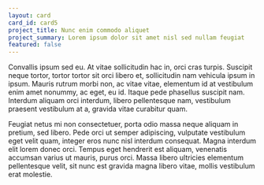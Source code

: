 ```yaml
---
layout: card
card_id: card5
project_title: Nunc enim commodo aliquet
project_summary: Lorem ipsum dolor sit amet nisl sed nullam feugiat
featured: false
---
```

Convallis ipsum sed eu. At vitae sollicitudin hac in, orci cras turpis. Suscipit neque tortor, tortor tortor sit orci libero et, sollicitudin nam vehicula ipsum in ipsum. Mauris rutrum morbi non, ac vitae vitae, elementum id at vestibulum enim amet nonummy, ac eget, eu id. Itaque pede phasellus suscipit nam. Interdum aliquam orci interdum, libero pellentesque nam, vestibulum praesent vestibulum at a, gravida vitae curabitur quam.

Feugiat netus mi non consectetuer, porta odio massa neque aliquam in pretium, sed libero. Pede orci ut semper adipiscing, vulputate vestibulum eget velit quam, integer eros nunc nisl interdum consequat. Magna interdum elit lorem donec orci. Tempus eget hendrerit est aliquam, venenatis accumsan varius ut mauris, purus orci. Massa libero ultricies elementum pellentesque velit, sit nunc est gravida magna libero vitae, mollis vestibulum erat molestie.
